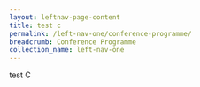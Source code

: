```yaml
---
layout: leftnav-page-content
title: test c
permalink: /left-nav-one/conference-programme/
breadcrumb: Conference Programme
collection_name: left-nav-one
---
```

test C
